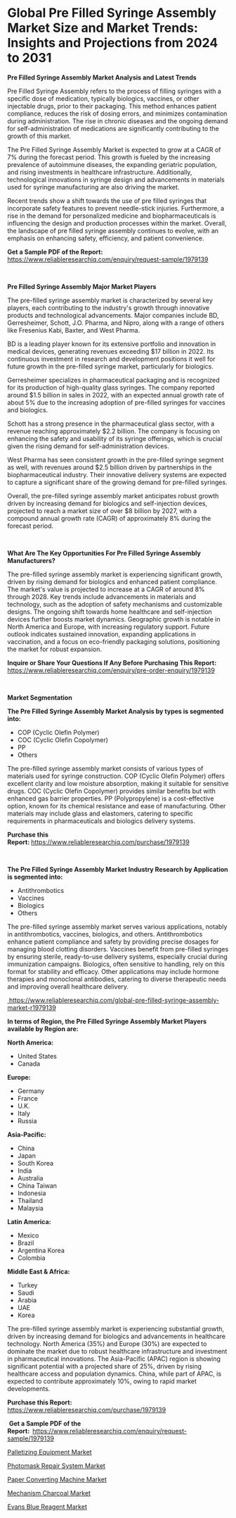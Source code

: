<p><h1>Global Pre Filled Syringe Assembly Market Size and Market Trends: Insights and Projections from 2024 to 2031</h1></p><p><strong>Pre Filled Syringe Assembly Market Analysis and Latest Trends</strong></p>
<p><p>Pre Filled Syringe Assembly refers to the process of filling syringes with a specific dose of medication, typically biologics, vaccines, or other injectable drugs, prior to their packaging. This method enhances patient compliance, reduces the risk of dosing errors, and minimizes contamination during administration. The rise in chronic diseases and the ongoing demand for self-administration of medications are significantly contributing to the growth of this market.</p><p>The Pre Filled Syringe Assembly Market is expected to grow at a CAGR of 7% during the forecast period. This growth is fueled by the increasing prevalence of autoimmune diseases, the expanding geriatric population, and rising investments in healthcare infrastructure. Additionally, technological innovations in syringe design and advancements in materials used for syringe manufacturing are also driving the market.</p><p>Recent trends show a shift towards the use of pre filled syringes that incorporate safety features to prevent needle-stick injuries. Furthermore, a rise in the demand for personalized medicine and biopharmaceuticals is influencing the design and production processes within the market. Overall, the landscape of pre filled syringe assembly continues to evolve, with an emphasis on enhancing safety, efficiency, and patient convenience.</p></p>
<p><strong>Get a Sample PDF of the Report:&nbsp;</strong> <a href="https://www.reliableresearchiq.com/enquiry/request-sample/1979139?utm_campaign=100&utm_medium=2&utm_source=Github&utm_content=ia&utm_term=25102024&utm_id=pre-filled-syringe-assembly">https://www.reliableresearchiq.com/enquiry/request-sample/1979139</a></p>
<p>&nbsp;</p>
<p><strong>Pre Filled Syringe Assembly Major Market Players</strong></p>
<p><p>The pre-filled syringe assembly market is characterized by several key players, each contributing to the industry's growth through innovative products and technological advancements. Major companies include BD, Gerresheimer, Schott, J.O. Pharma, and Nipro, along with a range of others like Fresenius Kabi, Baxter, and West Pharma.</p><p>BD is a leading player known for its extensive portfolio and innovation in medical devices, generating revenues exceeding $17 billion in 2022. Its continuous investment in research and development positions it well for future growth in the pre-filled syringe market, particularly for biologics.</p><p>Gerresheimer specializes in pharmaceutical packaging and is recognized for its production of high-quality glass syringes. The company reported around $1.5 billion in sales in 2022, with an expected annual growth rate of about 5% due to the increasing adoption of pre-filled syringes for vaccines and biologics.</p><p>Schott has a strong presence in the pharmaceutical glass sector, with a revenue reaching approximately $2.2 billion. The company is focusing on enhancing the safety and usability of its syringe offerings, which is crucial given the rising demand for self-administration devices.</p><p>West Pharma has seen consistent growth in the pre-filled syringe segment as well, with revenues around $2.5 billion driven by partnerships in the biopharmaceutical industry. Their innovative delivery systems are expected to capture a significant share of the growing demand for pre-filled syringes.</p><p>Overall, the pre-filled syringe assembly market anticipates robust growth driven by increasing demand for biologics and self-injection devices, projected to reach a market size of over $8 billion by 2027, with a compound annual growth rate (CAGR) of approximately 8% during the forecast period.</p></p>
<p>&nbsp;</p>
<p><strong>What Are The Key Opportunities For Pre Filled Syringe Assembly Manufacturers?</strong></p>
<p><p>The pre-filled syringe assembly market is experiencing significant growth, driven by rising demand for biologics and enhanced patient compliance. The market's value is projected to increase at a CAGR of around 8% through 2028. Key trends include advancements in materials and technology, such as the adoption of safety mechanisms and customizable designs. The ongoing shift towards home healthcare and self-injection devices further boosts market dynamics. Geographic growth is notable in North America and Europe, with increasing regulatory support. Future outlook indicates sustained innovation, expanding applications in vaccination, and a focus on eco-friendly packaging solutions, positioning the market for robust expansion.</p></p>
<p><strong>Inquire or Share Your Questions If Any Before Purchasing This Report:</strong> <a href="https://www.reliableresearchiq.com/enquiry/pre-order-enquiry/1979139?utm_campaign=100&utm_medium=2&utm_source=Github&utm_content=ia&utm_term=25102024&utm_id=pre-filled-syringe-assembly">https://www.reliableresearchiq.com/enquiry/pre-order-enquiry/1979139</a></p>
<p>&nbsp;</p>
<p><strong>Market Segmentation</strong></p>
<p><strong>The Pre Filled Syringe Assembly Market Analysis by types is segmented into:</strong></p>
<p><ul><li>COP (Cyclic Olefin Polymer)</li><li>COC (Cyclic Olefin Copolymer)</li><li>PP</li><li>Others</li></ul></p>
<p><p>The pre-filled syringe assembly market consists of various types of materials used for syringe construction. COP (Cyclic Olefin Polymer) offers excellent clarity and low moisture absorption, making it suitable for sensitive drugs. COC (Cyclic Olefin Copolymer) provides similar benefits but with enhanced gas barrier properties. PP (Polypropylene) is a cost-effective option, known for its chemical resistance and ease of manufacturing. Other materials may include glass and elastomers, catering to specific requirements in pharmaceuticals and biologics delivery systems.</p></p>
<p><strong>Purchase this Report:&nbsp;</strong><a href="https://www.reliableresearchiq.com/purchase/1979139?utm_campaign=100&utm_medium=2&utm_source=Github&utm_content=ia&utm_term=25102024&utm_id=pre-filled-syringe-assembly">https://www.reliableresearchiq.com/purchase/1979139</a></p>
<p>&nbsp;</p>
<p><strong>The Pre Filled Syringe Assembly Market Industry Research by Application is segmented into:</strong></p>
<p><ul><li>Antithrombotics</li><li>Vaccines</li><li>Biologics</li><li>Others</li></ul></p>
<p><p>The pre-filled syringe assembly market serves various applications, notably in antithrombotics, vaccines, biologics, and others. Antithrombotics enhance patient compliance and safety by providing precise dosages for managing blood clotting disorders. Vaccines benefit from pre-filled syringes by ensuring sterile, ready-to-use delivery systems, especially crucial during immunization campaigns. Biologics, often sensitive to handling, rely on this format for stability and efficacy. Other applications may include hormone therapies and monoclonal antibodies, catering to diverse therapeutic needs and improving overall healthcare delivery.</p></p>
<p><a href="https://www.reliableresearchiq.com/global-pre-filled-syringe-assembly-market-r1979139?utm_campaign=100&utm_medium=2&utm_source=Github&utm_content=ia&utm_term=25102024&utm_id=pre-filled-syringe-assembly">&nbsp;https://www.reliableresearchiq.com/global-pre-filled-syringe-assembly-market-r1979139</a></p>
<p><strong>In terms of Region, the Pre Filled Syringe Assembly Market Players available by Region are:</strong></p>
<p>
    <p> <strong> North America: </strong>
        <ul>
            <li>United States</li>
            <li>Canada</li>
        </ul>
        </p> 
    <p> <strong> Europe: </strong>
        <ul>
            <li>Germany</li>
            <li>France</li>
            <li>U.K.</li>
            <li>Italy</li>
            <li>Russia</li>
        </ul>
        </p> 
    <p> <strong> Asia-Pacific: </strong>
        <ul>
            <li>China</li>
            <li>Japan</li>
            <li>South Korea</li>
            <li>India</li>
            <li>Australia</li>
            <li>China Taiwan</li>
            <li>Indonesia</li>
            <li>Thailand</li>
            <li>Malaysia</li>
        </ul>
        </p> 
    <p> <strong> Latin America: </strong>
        <ul>
            <li>Mexico</li>
            <li>Brazil</li>
            <li>Argentina Korea</li>
            <li>Colombia</li>
        </ul>
        </p> 
    <p> <strong> Middle East & Africa: </strong>
        <ul>
            <li>Turkey</li>
            <li>Saudi</li>
            <li>Arabia</li>
            <li>UAE</li>
            <li>Korea</li>
        </ul>
    </p>
    </p>
<p><p>The pre-filled syringe assembly market is experiencing substantial growth, driven by increasing demand for biologics and advancements in healthcare technology. North America (35%) and Europe (30%) are expected to dominate the market due to robust healthcare infrastructure and investment in pharmaceutical innovations. The Asia-Pacific (APAC) region is showing significant potential with a projected share of 25%, driven by rising healthcare access and population dynamics. China, while part of APAC, is expected to contribute approximately 10%, owing to rapid market developments.</p></p>
<p><strong>Purchase this Report: </strong><a href="https://www.reliableresearchiq.com/purchase/1979139?utm_campaign=100&utm_medium=2&utm_source=Github&utm_content=ia&utm_term=25102024&utm_id=pre-filled-syringe-assembly">https://www.reliableresearchiq.com/purchase/1979139</a></p>
<p>&nbsp;<strong>Get a Sample PDF of the Report:&nbsp;&nbsp;</strong><a href="https://www.reliableresearchiq.com/enquiry/request-sample/1979139?utm_campaign=100&utm_medium=2&utm_source=Github&utm_content=ia&utm_term=25102024&utm_id=pre-filled-syringe-assembly">https://www.reliableresearchiq.com/enquiry/request-sample/1979139</a></p>
<p><strong></strong></p>
<p><p><a href="https://issuu.com/reportprime-2/docs/palletizing-equipment-market-size-2_f5aa444c10f4ec?utm_campaign=100&utm_medium=2&utm_source=Github&utm_content=ia&utm_term=25102024&utm_id=pre-filled-syringe-assembly">Palletizing Equipment Market</a></p><p><a href="https://www.linkedin.com/pulse/evolution-photomask-repair-system-market-key-shifts-83yef?utm_campaign=100&utm_medium=2&utm_source=Github&utm_content=ia&utm_term=25102024&utm_id=pre-filled-syringe-assembly">Photomask Repair System Market</a></p><p><a href="https://issuu.com/reportprime-2/docs/paper-converting-machine-market-siz_008660dd5a7519?utm_campaign=100&utm_medium=2&utm_source=Github&utm_content=ia&utm_term=25102024&utm_id=pre-filled-syringe-assembly">Paper Converting Machine Market</a></p><p><a href="https://medium.com/@elinor9mppa/mechanism-charcoal-market-matrix-applications-types-and-cagr-growth-b77dda2b54ed?utm_campaign=100&utm_medium=2&utm_source=Github&utm_content=ia&utm_term=25102024&utm_id=pre-filled-syringe-assembly">Mechanism Charcoal Market</a></p><p><a href="https://github.com/nifongekclosebn1/Market-Research-Report-List-1/blob/main/evans-blue-reagent-market.md?utm_campaign=100&utm_medium=2&utm_source=Github&utm_content=ia&utm_term=25102024&utm_id=pre-filled-syringe-assembly">Evans Blue Reagent Market</a></p></p>